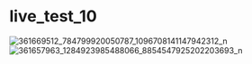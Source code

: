 # live_test_10
![361669512_784799920050787_1096708141147942312_n](https://github.com/sj-onu/Flutter-main/assets/67582404/7210991c-d615-49bb-ad00-41d7257c8fc3)
![361657963_1284923985488066_8854547925202203693_n](https://github.com/sj-onu/Flutter-main/assets/67582404/daf1a561-0093-4c12-bc5a-e112454929ec)
